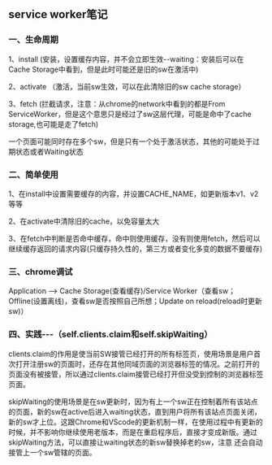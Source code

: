 ## service worker笔记

### 一、生命周期
1、install (安装，设置缓存内容，并不会立即生效--waiting：安装后可以在Cache Storage中看到，但是此时可能还是旧的sw在激活中)

2、activate （激活，当前sw生效，可以在此清除旧的sw cache storage）

3、fetch (拦截请求，注意：从chrome的network中看到的都是From ServiceWorker，但是这个意思只是经过了sw这层代理，可能是命中了cache storage,也可能是走了fetch)

一个页面可能同时存在多个sw，但是只有一个处于激活状态，其他的可能处于过期状态或者Waiting状态
### 二、简单使用
1、在install中设置需要缓存的内容，并设置CACHE_NAME，如更新版本v1、v2等等

2、在activate中清除旧的cache，以免容量太大

3、在fetch中判断是否命中缓存，命中则使用缓存，没有则使用fetch，然后可以继续缓存返回的请求内容(只缓存持久性的，第三方或者变化多变的数据不要缓存)

### 三、chrome调试

Application --> Cache Storage(查看缓存)/Service Worker（查看sw；Offline(设置离线)，查看sw是否按照自己所想；Update on reload(reload时更新sw)）

### 四、实践---（self.clients.claim和self.skipWaiting）

clients.claim的作用是使当前SW接管已经打开的所有标签页，使用场景是用户首次打开注册sw的页面时，还存在其他同域页面的浏览器标签的情况。之前打开的页面没有被接管，所以通过clients.claim接管已经打开但没受到控制的浏览器标签页面。

skipWaiting的使用场景是在sw更新时，因为有上一个sw正在控制着所有该站点的页面，新的sw在active后进入waiting状态，直到用户将所有该站点页面关闭，新的sw才上位。这跟Chrome和VScode的更新机制一样，在使用过程中有更新的时候，并不影响你继续使用老版本，而是在重启程序后，直接才变成新版。通过skipWaiting方法，可以直接让waiting状态的新sw替换掉老的sw，注意 还会自动接管上一个sw管辖的页面。